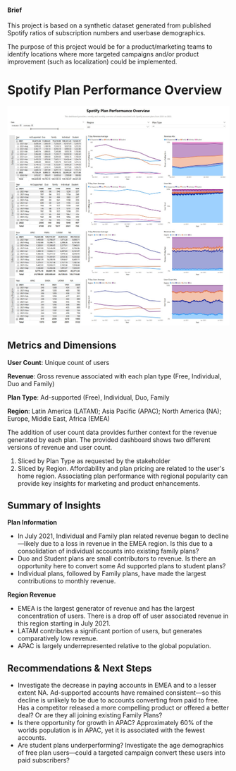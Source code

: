 #### Brief
This project is based on a synthetic dataset generated from published Spotify ratios of subscription numbers and userbase demographics.

The purpose of this project would be for a product/marketing teams to identify locations where more targeted campaigns and/or product improvement (such as localization) could be implemented.

# Spotify Plan Performance Overview

![](./dashboard_snapshot.JPG)

## Metrics and Dimensions

**User Count**: Unique count of users

**Revenue**: Gross revenue associated with each plan type (Free, Individual, Duo and Family)

**Plan Type**: Ad-supported (Free), Individual, Duo, Family

**Region**: Latin America (LATAM); Asia Pacific (APAC); North America (NA); Europe, Middle East, Africa (EMEA)

The addition of user count data provides further context for the revenue generated by each plan. The provided dashboard shows two different versions of revenue and user count. 

1. Sliced by Plan Type as requested by the stakeholder 
2. Sliced by Region. Affordability and plan pricing are related to the user's home region. Associating plan performance with regional popularity can provide key insights for marketing and product enhancements.

## Summary of Insights

**Plan Information**
* In July 2021, Individual and Family plan related revenue began to decline—likely due to a loss in revenue in the EMEA region. Is this due to a consolidation of individual accounts into existing family plans? 
* Duo and Student plans are small contributors to revenue. Is there an opportunity here to convert some Ad supported plans to student plans? 
* Individual plans, followed by Family plans, have made the largest contributions to monthly revenue. 

**Region Revenue**
* EMEA is the largest generator of revenue and has the largest concentration of users. There is a drop off of user associated revenue in this region starting in July 2021.
* LATAM contributes a significant portion of users, but generates comparatively low revenue.
* APAC is largely underrepresented relative to the global population. 

## Recommendations & Next Steps
* Investigate the decrease in paying accounts in EMEA and to a lesser extent NA. Ad-supported accounts have remained consistent—so this decline is unlikely to be due to accounts converting from paid to free. Has a competitor released a more compelling product or offered a better deal? Or are they all joining existing Family Plans?
* Is there opportunity for growth in APAC? Approximately 60% of the worlds population is in APAC, yet it is associated with the fewest accounts.
* Are student plans underperforming? Investigate the age demographics of free plan users—could a targeted campaign convert these users into paid subscribers?